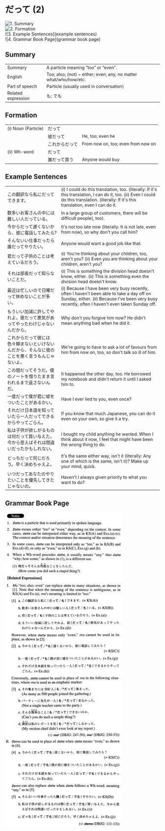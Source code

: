 # だって (2)

![1. Summary](summary)<br>
![2. Formation](formation)<br>
![3. Example Sentences](example sentences)<br>
![4. Grammar Book Page](grammar book page)<br>


## Summary

<table><tr>   <td>Summary</td>   <td>A particle meaning “too” or “even”.</td></tr><tr>   <td>English</td>   <td>Too; also; (not) ~ either; even; any; no matter what/who/how/etc.</td></tr><tr>   <td>Part of speech</td>   <td>Particle (usually used in conversation)</td></tr><tr>   <td>Related expression</td>   <td>も; でも</td></tr></table>

## Formation

<table class="table"><tbody><tr class="tr head"><td class="td"><span class="numbers">(i)</span> <span class="bold">Noun (Particle)</span> </td><td class="td"><span class="concept">だって</span></td><td class="td"></td></tr><tr class="tr"><td class="td"></td><td class="td"><span>彼</span><span class="concept">だって</span></td><td class="td"><span>He, too; even he</span></td></tr><tr class="tr"><td class="td"></td><td class="td"><span>これから</span><span class="concept">だって</span></td><td class="td"><span>From now on, too; even from now on</span></td></tr><tr class="tr head"><td class="td"><span class="numbers">(ii)</span> <span class="bold">Wh-word</span></td><td class="td"><span class="concept">だって</span></td><td class="td"></td></tr><tr class="tr"><td class="td"></td><td class="td"><span>誰</span><span class="concept">だって</span><span>買う</span></td><td class="td"><span>Anyone would buy</span></td></tr></tbody></table>

## Example Sentences

<table><tr>   <td>この翻訳なら私にだってできます。</td>   <td>(i) I could do this translation, too. (literally: If it's this translation, I can do it, too. (ii) Even I could do this translation. (literally: If it's this translation, even I can do it.</td></tr><tr>   <td>数多いお客さんの中には難しい人だっている。</td>   <td>In a large group of customers, there will be difficult people(, too).</td></tr><tr>   <td>今からだって遅くないから、彼に電話してみたら?</td>   <td>It's not too late now (literally: It is not late, even from now), so why don't you call him?</td></tr><tr>   <td>そんないい仕事だったら誰だってやりたい。</td>   <td>Anyone would want a good job like that.</td></tr><tr>   <td>君だって子供のことは考えているだろう。</td>   <td>(i) You're thinking about your children, too, aren't you? (ii) Even you are thinking about your children, aren't you?</td></tr><tr>   <td>それは部長だって知らないことだ。</td>   <td>(i) This is something the division head doesn't know, either. (ii) This is something even the division head doesn't know.</td></tr><tr>   <td>最近は忙しいので日曜だって休めないことが多い。</td>   <td>(i) Because I have been very busy recently, often I haven't been able to take a day off on Sunday, either. (ii) Because I've been very busy recently, often I haven't even taken Sunday off.</td></tr><tr>   <td>もういい加減に許してやれよ。彼だって悪気があってやったわけじゃないんだから。</td>   <td>Why don't you forgive him now? He didn't mean anything bad when he did it.</td></tr><tr>   <td>これからだって彼には色々頼まないといけないんだから、そんなに彼のことを悪く言うもんじゃないよ。</td>   <td>We're going to have to ask a lot of favours from him from now on, too, so don't talk so ill of him.</td></tr><tr>   <td>この間だってそうだ。僕のノートを借りたまま言われるまで返さないんだ。</td>   <td>It happened the other day, too. He borrowed my notebook and didn't return it until I asked him to.</td></tr><tr>   <td>一度だって僕が君に嘘をついたことがあるかい。</td>   <td>Have I ever lied to you, even once?</td></tr><tr>   <td>それだけ日本語を知っていたら一人だってできるからやってごらん。</td>   <td>If you know that much Japanese, you can do it even on your own, so give it a try.</td></tr><tr>   <td>私は子供が欲しがるものは何だって買い与えた。今から思えばそれは間違いだったかもしれない。</td>   <td>I bought my child anything he wanted. When I think about it now, I feel that might have been the wrong thing to do.</td></tr><tr>   <td>どっちだって同じだろう。早く決めちゃえよ。</td>   <td>lt's the same either way, isn't it (literally: Any one of which is the same, isn't it)? Make up your mind, quick.</td></tr><tr>   <td>いつだってあなたのやりたいことを優先してきたじゃないの。</td>   <td>Haven't I always given priority to what you want to do?</td></tr></table>

## Grammar Book Page

![](../img/Advancedだって2.png)

